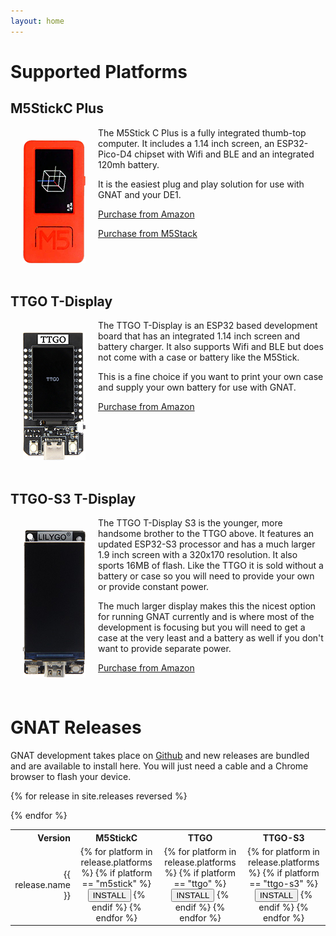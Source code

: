 ```yaml
---
layout: home
---
```

<script type="module" src="https://unpkg.com/esp-web-tools@9.0.4/dist/web/install-button.js?module"></script>

# Supported Platforms

## M5StickC Plus

<img src="assets/img/m5stick.png" style="float: left; padding: 20px;">

The M5Stick C Plus is a fully integrated thumb-top computer. It includes a 1.14 inch screen, an ESP32-Pico-D4
chipset with Wifi and BLE and an integrated 120mh battery.

It is the easiest plug and play solution for use with GNAT and your DE1.

[Purchase from Amazon](https://www.amazon.com/M5StickC-Plus-ESP32-PICO-Mini-Development/dp/B08VGST8LJ/)

[Purchase from M5Stack](https://shop.m5stack.com/products/m5stickc-plus-esp32-pico-mini-iot-development-kit)

<br style="clear: both">

## TTGO T-Display

<img src="assets/img/ttgo.png" style="float: left; padding: 20px;"/>

The TTGO T-Display is an ESP32 based development board that has an integrated 1.14 inch screen and battery charger. It also supports Wifi and BLE but does not come with a case or battery like the M5Stick.

This is a fine choice if you want to print your own case and supply your own battery for use with GNAT.

[Purchase from Amazon](https://www.amazon.com/LILYGO-T-Display-Arduino-Development-CH9102F/dp/B099MPFJ9M)

<br style="clear: both">

## TTGO-S3 T-Display

<img src="assets/img/ttgo-s3.png" style="float: left; padding: 20px;"/>

The TTGO T-Display S3 is the younger, more handsome brother to the TTGO above. It features an updated ESP32-S3 processor and has a much larger 1.9 inch
screen with a 320x170 resolution. It also sports 16MB of flash. Like the TTGO it is sold without a battery or case so you 
will need to provide your own or provide constant power.

The much larger display makes this the nicest option for running GNAT currently and is where most of the development is focusing but you will need to get a case at the very least and a battery as well if you don't want to provide separate power.

[Purchase from Amazon](https://www.amazon.com/LILYGO-T-Display-S3-ESP32-S3-Display-Development/dp/B0B7X5RVTH/)

<br style="clear: both">

# GNAT Releases

GNAT development takes place on [Github](https://github.com/nicpottier/gnat) and new releases are bundled and are available to install here. You will just need a cable and a Chrome browser to flash your device.

<table>

<tr>
  <th style="text-align:right;">Version</th>
  <th>M5StickC</th>
  <th>TTGO</th>
  <th>TTGO-S3</th>
</tr>    

{% for release in site.releases reversed %}

<tr>
  <td style="text-align:right;">{{ release.name }}</td>

  <td style="text-align:center;">
    {% for platform in release.platforms %}
    {% if platform == "m5stick" %}
<esp-web-install-button manifest="assets/firmwares/{{release.version}}/gnat_{{platform}}_{{release.version}}.json">
<button type="button" class="btn btn-blue" slot="activate">INSTALL</button></esp-web-install-button>
    {% endif %}
    {% endfor %}
  </td>

  <td style="text-align:center;">    
    {% for platform in release.platforms %}
    {% if platform == "ttgo" %}
<esp-web-install-button manifest="assets/firmwares/{{release.version}}/gnat_{{platform}}_{{release.version}}.json">
<button type="button" class="btn btn-blue" slot="activate">INSTALL</button></esp-web-install-button>
    {% endif %}
    {% endfor %}
  </td>

  <td style="text-align:center;">    
    {% for platform in release.platforms %}
    {% if platform == "ttgo-s3" %}
<esp-web-install-button manifest="assets/firmwares/{{release.version}}/gnat_{{platform}}_{{release.version}}.json">
<button type="button" class="btn btn-blue" slot="activate">INSTALL</button></esp-web-install-button>
    {% endif %}
    {% endfor %}
  </td>

</tr>

{% endfor %}

</table>
